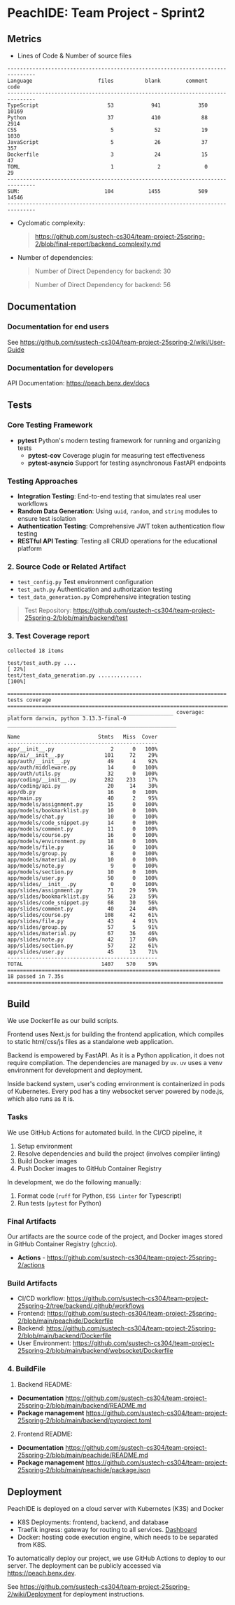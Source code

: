 # PeachIDE: Team Project - Sprint2

## Metrics

- Lines of Code & Number of source files
```
-------------------------------------------------------------------------------
Language                     files          blank        comment           code
-------------------------------------------------------------------------------
TypeScript                      53            941            350          10169
Python                          37            410             88           2914
CSS                              5             52             19           1030
JavaScript                       5             26             37            357
Dockerfile                       3             24             15             47
TOML                             1              2              0             29
-------------------------------------------------------------------------------
SUM:                           104           1455            509          14546
-------------------------------------------------------------------------------
```
- Cyclomatic complexity:
    > https://github.com/sustech-cs304/team-project-25spring-2/blob/final-report/backend_complexity.md
- Number of dependencies:
    > Number of Direct Dependency for backend: 30

    > Number of Direct Dependency for backend: 56
## Documentation

### Documentation for end users

See https://github.com/sustech-cs304/team-project-25spring-2/wiki/User-Guide

### Documentation for developers

API Documentation: https://peach.benx.dev/docs

## Tests

### Core Testing Framework

- **pytest** Python's modern testing framework for running and organizing tests
    - **pytest-cov** Coverage plugin for measuring test effectiveness
    - **pytest-asyncio** Support for testing asynchronous FastAPI endpoints

### Testing Approaches

- **Integration Testing**: End-to-end testing that simulates real user workflows
- **Random Data Generation**: Using `uuid`, `random`, and `string` modules to ensure test isolation
- **Authentication Testing**: Comprehensive JWT token authentication flow testing
- **RESTful API Testing**: Testing all CRUD operations for the educational platform

### 2. Source Code or Related Artifact

- `test_config.py` Test environment configuration
- `test_auth.py` Authentication and authorization testing
- `test_data_generation.py` Comprehensive integration testing

> Test Repository: https://github.com/sustech-cs304/team-project-25spring-2/blob/main/backend/test

### 3. Test Coverage report

```
collected 18 items                                                                                                                                          

test/test_auth.py ....                                                                                                                                [ 22%]
test/test_data_generation.py ..............                                                                                                           [100%]

====================================================================== tests coverage =======================================================================
_____________________________________________________ coverage: platform darwin, python 3.13.3-final-0 ______________________________________________________

Name                         Stmts   Miss  Cover
------------------------------------------------
app/__init__.py                  2      0   100%
app/ai/__init__.py             101     72    29%
app/auth/__init__.py            49      4    92%
app/auth/middleware.py          14      0   100%
app/auth/utils.py               32      0   100%
app/coding/__init__.py         282    233    17%
app/coding/api.py               20     14    30%
app/db.py                       16      0   100%
app/main.py                     40      2    95%
app/models/assignment.py        15      0   100%
app/models/bookmarklist.py      10      0   100%
app/models/chat.py              10      0   100%
app/models/code_snippet.py      14      0   100%
app/models/comment.py           11      0   100%
app/models/course.py            16      0   100%
app/models/environment.py       18      0   100%
app/models/file.py              16      0   100%
app/models/group.py              8      0   100%
app/models/material.py          10      0   100%
app/models/note.py               9      0   100%
app/models/section.py           10      0   100%
app/models/user.py              50      0   100%
app/slides/__init__.py           0      0   100%
app/slides/assignment.py        71     29    59%
app/slides/bookmarklist.py      56     23    59%
app/slides/code_snippet.py      68     30    56%
app/slides/comment.py           40     24    40%
app/slides/course.py           108     42    61%
app/slides/file.py              43      4    91%
app/slides/group.py             57      5    91%
app/slides/material.py          67     36    46%
app/slides/note.py              42     17    60%
app/slides/section.py           57     22    61%
app/slides/user.py              45     13    71%
------------------------------------------------
TOTAL                         1407    570    59%
==================================================================== 18 passed in 7.35s =====================================================================
```

## Build

We use Dockerfile as our build scripts.

Frontend uses Next.js for building the frontend application, which compiles to
static html/css/js files as a standalone web application.

Backend is empowered by FastAPI. As it is a Python application, it does not require compilation. The dependencies are managed by `uv`. `uv` uses a venv environment for development and deployment.

Inside backend system, user's coding environment is containerized in pods of Kubernetes. Every pod has a tiny websocket server powered by node.js, which also runs as it is.

### Tasks

We use GitHub Actions for automated build. In the CI/CD pipeline, it
1. Setup environment
2. Resolve dependencies and build the project (involves compiler linting)
3. Build Docker images
4. Push Docker images to GitHub Container Registry

In development, we do the following manually:
1. Format code (`ruff` for Python, `ES6 Linter` for Typescript)
2. Run tests (`pytest` for Python)

### Final Artifacts

Our artifacts are the source code of the project, and Docker images stored in GitHub Container Registry (ghcr.io).
- **Actions** - https://github.com/sustech-cs304/team-project-25spring-2/actions

### Build Artifacts

- CI/CD workflow: https://github.com/sustech-cs304/team-project-25spring-2/tree/backend/.github/workflows
- Frontend: https://github.com/sustech-cs304/team-project-25spring-2/blob/main/peachide/Dockerfile
- Backend: https://github.com/sustech-cs304/team-project-25spring-2/blob/main/backend/Dockerfile
- User Environment: https://github.com/sustech-cs304/team-project-25spring-2/blob/main/backend/websocket/Dockerfile

### 4. BuildFile

1. Backend README: 
- **Documentation** https://github.com/sustech-cs304/team-project-25spring-2/blob/main/backend/README.md
- **Package management** https://github.com/sustech-cs304/team-project-25spring-2/blob/main/backend/pyproject.toml
2. Frontend README: 
- **Documentation** https://github.com/sustech-cs304/team-project-25spring-2/blob/main/peachide/README.md
- **Package management** https://github.com/sustech-cs304/team-project-25spring-2/blob/main/peachide/package.json

## Deployment

PeachIDE is deployed on a cloud server with Kubernetes (K3S) and Docker
- K8S Deployments: frontend, backend, and database
- Traefik ingress: gateway for routing to all services. [ Dashboard ](https://traefik.peach.benx.dev/dashboard/)
- Docker: hosting code execution engine, which needs to be separated from K8S.

To automatically deploy our project, we use GitHub Actions to deploy to our server. The deployment can be publicly accessed via https://peach.benx.dev.

See https://github.com/sustech-cs304/team-project-25spring-2/wiki/Deployment for deployment instructions.
